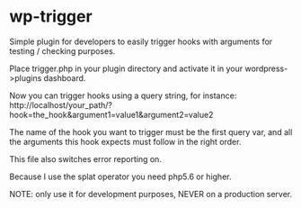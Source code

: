 # wp-trigger
Simple plugin for developers to easily trigger hooks with arguments for testing / checking purposes.

Place trigger.php in your plugin directory and activate it in your wordpress->plugins dashboard.

Now you can trigger hooks using a query string, for instance:
http://localhost/your_path/?hook=the_hook&argument1=value1&argument2=value2

The name of the hook you want to trigger must be the first query var, and all the arguments this hook expects must follow in the right order.

This file also switches error reporting on.

Because I use the splat operator you need php5.6 or higher.

NOTE: only use it for development purposes, NEVER on a production server.
